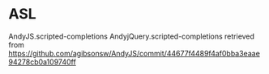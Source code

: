 ASL
===
AndyJS.scripted-completions
AndyjQuery.scripted-completions
retrieved from https://github.com/agibsonsw/AndyJS/commit/44677f4489f4af0bba3eaae94278cb0a109740ff
